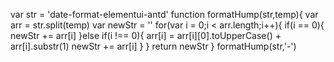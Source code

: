 var str = 'date-format-elementui-antd'
function formatHump(str,temp){
    var arr = str.split(temp)
    var newStr = ''
    for(var i = 0;i < arr.length;i++){
        if(i == 0){
            newStr += arr[i]
        }else if(i !== 0){
            arr[i] = arr[i][0].toUpperCase() + arr[i].substr(1)
            newStr += arr[i]
        }
    }
    return newStr
}
formatHump(str,'-')
